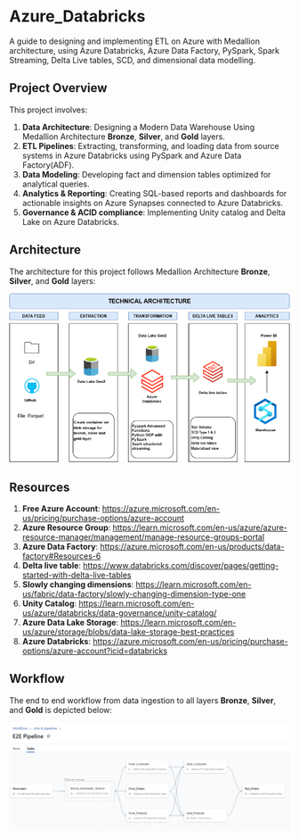 # Azure_Databricks
A guide to designing and implementing ETL on Azure with Medallion architecture, using Azure Databricks, Azure Data Factory, PySpark, Spark Streaming, Delta Live tables, SCD, and dimensional data modelling.

## Project Overview

This project involves:

1. **Data Architecture**: Designing a Modern Data Warehouse Using Medallion Architecture **Bronze**, **Silver**, and **Gold** layers.
2. **ETL Pipelines**: Extracting, transforming, and loading data from source systems in Azure Databricks using PySpark and Azure Data Factory(ADF).
3. **Data Modeling**: Developing fact and dimension tables optimized for analytical queries.
4. **Analytics & Reporting**: Creating SQL-based reports and dashboards for actionable insights on Azure Synapses connected to Azure Databricks.
5. **Governance & ACID compliance**: Implementing Unity catalog and Delta Lake on Azure Databricks.


## Architecture

The architecture for this project follows Medallion Architecture **Bronze**, **Silver**, and **Gold** layers:

![Data Architecture](images/Azure_databricks.png)



## Resources
1. **Free Azure Account**: https://azure.microsoft.com/en-us/pricing/purchase-options/azure-account
2. **Azure Resource Group**: https://learn.microsoft.com/en-us/azure/azure-resource-manager/management/manage-resource-groups-portal
3. **Azure Data Factory**: https://azure.microsoft.com/en-us/products/data-factory#Resources-6
4. **Delta live table**: https://www.databricks.com/discover/pages/getting-started-with-delta-live-tables
5. **Slowly changing dimensions**: https://learn.microsoft.com/en-us/fabric/data-factory/slowly-changing-dimension-type-one
6. **Unity Catalog**: https://learn.microsoft.com/en-us/azure/databricks/data-governance/unity-catalog/
7. **Azure Data Lake Storage**: https://learn.microsoft.com/en-us/azure/storage/blobs/data-lake-storage-best-practices
8. **Azure Databricks**: https://azure.microsoft.com/en-us/pricing/purchase-options/azure-account?icid=databricks


## Workflow

The end to end workflow from data ingestion to all layers **Bronze**, **Silver**, and **Gold** is depicted below:

![Workflow](images/E2E_pipeline_workflow.png)

